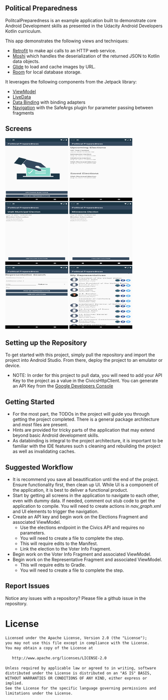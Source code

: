 ## Political Preparedness

PolitcalPreparedness is an example application built to demonstrate core Android Development skills as presented in the Udacity Android Developers Kotlin curriculum. 

This app demonstrates the following views and techniques:

* [Retrofit] to make api calls to an HTTP web service.
* [Moshi] which handles the deserialization of the returned JSON to Kotlin data objects. 
* [Glide] to load and cache images by URL.
* [Room] for local database storage.
  
It leverages the following components from the Jetpack library:

* [ViewModel]
* [LiveData]
* [Data Binding] with binding adapters
* [Navigation] with the SafeArgs plugin for parameter passing between fragments

## Screens
<img src="assets/screen1.png" width="200" height="200" />
<img src="assets/screen2.png" width="200" height="200" />
<img src="assets/screen3.png" width="200" height="200" />
<img src="assets/screen4.png" width="200" height="200" />
<img src="assets/screen5.png" width="200" height="200" />
<img src="assets/screen6.png" width="200" height="200" />

## Setting up the Repository

To get started with this project, simply pull the repository and import the project into Android Studio. From there, deploy the project to an emulator or device. 

* NOTE: In order for this project to pull data, you will need to add your API Key to the project as a value in the CivicsHttpClient. You can generate an API Key from the [Google Developers Console]

## Getting Started

* For the most part, the TODOs in the project will guide you through getting the project completed. There is a general package architecture and *most* files are present. 
* Hints are provided for tricky parts of the application that may extend beyond basic Android development skills.
* As databinding is integral to the project architecture, it is important to be familiar with the IDE features such s cleaning and rebuilding the project as well as invalidating caches. 

## Suggested Workflow

* It is recommend you save all beautification until the end of the project. Ensure functionality first, then clean up UI. While UI is a component of the application, it is best to deliver a functional product.
* Start by getting all screens in the application to navigate to each other, even with dummy data. If needed, comment out stub code to get the application to compile. You will need to create actions in *nav_graph.xml* and UI elements to trigger the navigation. 
* Create an API key and begin work on the Elections Fragment  and associated ViewModel. 
	* Use the elections endpoint in the Civics API and requires no parameters.
	* You will need to create a file to complete the step.
	* This will require edits to the Manifest.
	* Link the election to the Voter Info Fragment.
* Begin work on the Voter Info Fragment and associated ViewModel.
* Begin work on the Representative Fragment and associated ViewModel.
	* This will require edits to Gradle.
	* You will need to create a file to complete the step.



## Report Issues
Notice any issues with a repository? Please file a github issue in the repository.

License
=======

    Licensed under the Apache License, Version 2.0 (the "License");
    you may not use this file except in compliance with the License.
    You may obtain a copy of the License at

       http://www.apache.org/licenses/LICENSE-2.0

    Unless required by applicable law or agreed to in writing, software
    distributed under the License is distributed on an "AS IS" BASIS,
    WITHOUT WARRANTIES OR CONDITIONS OF ANY KIND, either express or implied.
    See the License for the specific language governing permissions and
    limitations under the License.


[Retrofit]: https://square.github.io/retrofit/
[Moshi]: https://github.com/square/moshi/
[Glide]: https://bumptech.github.io/glide/
[Room]: https://developer.android.com/training/data-storage/room/

[ViewModel]: https://developer.android.com/topic/libraries/architecture/viewmodel/
[LiveData]: https://developer.android.com/topic/libraries/architecture/livedata/
[Data Binding]: https://developer.android.com/topic/libraries/data-binding/
[Navigation]: https://developer.android.com/topic/libraries/architecture/navigation/

[Google Developers Console]: https://console.developers.google.com/

